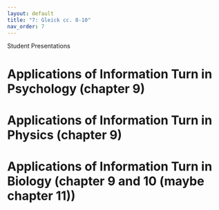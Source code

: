 ```yaml
---
layout: default
title: "7: Gleick cc. 8-10"
nav_order: 7
---
```


Student Presentations

# Applications of Information Turn in Psychology (chapter 9)

# Applications of Information Turn in Physics (chapter 9)

# Applications of Information Turn in Biology (chapter 9 and 10 (maybe chapter 11))
